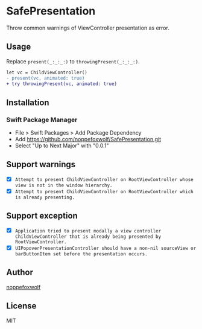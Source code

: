 # SafePresentation

Throw common warnings of ViewController presentation as error.

## Usage

Replace `present(_:_:_:)` to `throwingPresent(_:_:_:)`. 

```diff
let vc = ChildViewController()
- present(vc, animated: true)
+ try throwingPresent(vc, animated: true)
```

## Installation

### Swift Package Manager

- File > Swift Packages > Add Package Dependency
- Add https://github.com/noppefoxwolf/SafePresentation.git
- Select "Up to Next Major" with "0.0.1"

## Support warnings

- [x] `Attempt to present ChildViewController on RootViewController whose view is not in the window hierarchy.`
- [x] `Attempt to present ChildViewController on RootViewController which is already presenting.`

## Support exception

- [x] `Application tried to present modally a view controller ChildViewController that is already being presented by RootViewController.`
- [x] `UIPopoverPresentationController should have a non-nil sourceView or barButtonItem set before the presentation occurs.` 

## Author

[noppefoxwolf](https://twitter.com/noppefoxwolf)

## License

MIT
